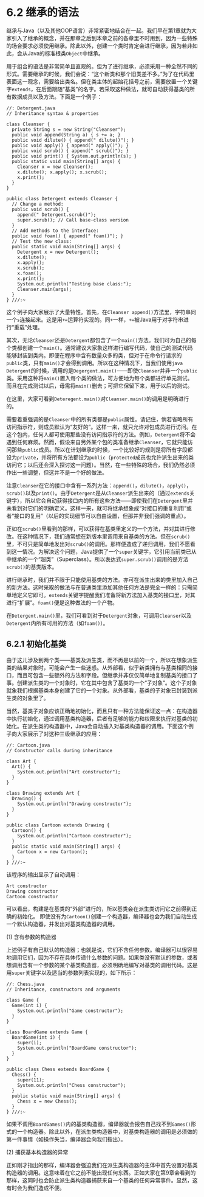 # 6.2 继承的语法

继承与Java（以及其他OOP语言）非常紧密地结合在一起。我们早在第1章就为大家引入了继承的概念，并在那章之后到本章之前的各章里不时用到，因为一些特殊的场合要求必须使用继承。除此以外，创建一个类时肯定会进行继承，因为若非如此，会从Java的标准根类`Object`中继承。

用于组合的语法是非常简单且直观的。但为了进行继承，必须采用一种全然不同的形式。需要继承的时候，我们会说：“这个新类和那个旧类差不多。”为了在代码里表面这一观念，需要给出类名。但在类主体的起始花括号之前，需要放置一个关键字`extends`，在后面跟随“基类”的名字。若采取这种做法，就可自动获得基类的所有数据成员以及方法。下面是一个例子：

```text
//: Detergent.java
// Inheritance syntax & properties

class Cleanser {
  private String s = new String("Cleanser");
  public void append(String a) { s += a; }
  public void dilute() { append(" dilute()"); }
  public void apply() { append(" apply()"); }
  public void scrub() { append(" scrub()"); }
  public void print() { System.out.println(s); }
  public static void main(String[] args) {
    Cleanser x = new Cleanser();
    x.dilute(); x.apply(); x.scrub();
    x.print();
  }
}

public class Detergent extends Cleanser {
  // Change a method:
  public void scrub() {
    append(" Detergent.scrub()");
    super.scrub(); // Call base-class version
  }
  // Add methods to the interface:
  public void foam() { append(" foam()"); }
  // Test the new class:
  public static void main(String[] args) {
    Detergent x = new Detergent();
    x.dilute();
    x.apply();
    x.scrub();
    x.foam();
    x.print();
    System.out.println("Testing base class:");
    Cleanser.main(args);
  }
} ///:~
```

这个例子向大家展示了大量特性。首先，在`Cleanser append()`方法里，字符串同一个`s`连接起来。这是用`+=`运算符实现的。同`+`一样，`+=`被Java用于对字符串进行“重载”处理。

其次，无论`Cleanser`还是`Detergent`都包含了一个`main()`方法。我们可为自己的每个类都创建一个`main()`。通常建议大家象这样进行编写代码，使自己的测试代码能够封装到类内。即便在程序中含有数量众多的类，但对于在命令行请求的`public`类，只有`main()`才会得到调用。所以在这种情况下，当我们使用`java Detergent`的时候，调用的是`Degergent.main()`——即使`Cleanser`并非一个`public`类。采用这种将`main()`置入每个类的做法，可方便地为每个类都进行单元测试。而且在完成测试以后，毋需将`main()`删去；可把它保留下来，用于以后的测试。

在这里，大家可看到`Deteregent.main()`对`Cleanser.main()`的调用是明确进行的。

需要着重强调的是`Cleanser`中的所有类都是`public`属性。请记住，倘若省略所有访问指示符，则成员默认为“友好的”。这样一来，就只允许对包成员进行访问。在这个包内，任何人都可使用那些没有访问指示符的方法。例如，`Detergent`将不会遇到任何麻烦。然而，假设来自另外某个包的类准备继承`Cleanser`，它就只能访问那些`public`成员。所以在计划继承的时候，一个比较好的规则是将所有字段都设为`private`，并将所有方法都设为`public`（`protected`成员也允许派生出来的类访问它；以后还会深入探讨这一问题）。当然，在一些特殊的场合，我们仍然必须作出一些调整，但这并不是一个好的做法。

注意`Cleanser`在它的接口中含有一系列方法：`append()`，`dilute()`，`apply()`，`scrub()`以及`print()`。由于`Detergent`是从`Cleanser`派生出来的（通过`extends`关键字），所以它会自动获得接口内的所有这些方法——即使我们在`Detergent`里并未看到对它们的明确定义。这样一来，就可将继承想象成“对接口的重复利用”或者“接口的复用”（以后的实现细节可以自由设置，但那并非我们强调的重点）。

正如在`scrub()`里看到的那样，可以获得在基类里定义的一个方法，并对其进行修改。在这种情况下，我们通常想在新版本里调用来自基类的方法。但在`scrub()`里，不可只是简单地发出对`scrub()`的调用。那样便造成了递归调用，我们不愿看到这一情况。为解决这个问题，Java提供了一个`super`关键字，它引用当前类已从中继承的一个“超类”（Superclass）。所以表达式`super.scrub()`调用的是方法`scrub()`的基类版本。

进行继承时，我们并不限于只能使用基类的方法。亦可在派生出来的类里加入自己的新方法。这时采取的做法与在普通类里添加其他任何方法是完全一样的：只需简单地定义它即可。`extends`关键字提醒我们准备将新方法加入基类的接口里，对其进行“扩展”。`foam()`便是这种做法的一个产物。

在`Detergent.main()`里，我们可看到对于`Detergent`对象，可调用`Cleanser`以及`Detergent`内所有可用的方法（如`foam()`）。

## 6.2.1 初始化基类

由于这儿涉及到两个类——基类及派生类，而不再是以前的一个，所以在想象派生类的结果对象时，可能会产生一些迷惑。从外部看，似乎新类拥有与基类相同的接口，而且可包含一些额外的方法和字段。但继承并非仅仅简单地复制基类的接口了事。创建派生类的一个对象时，它在其中包含了基类的一个“子对象”。这个子对象就象我们根据基类本身创建了它的一个对象。从外部看，基类的子对象已封装到派生类的对象里了。

当然，基类子对象应该正确地初始化，而且只有一种方法能保证这一点：在构造器中执行初始化，通过调用基类构造器，后者有足够的能力和权限来执行对基类的初始化。在派生类的构造器中，Java会自动插入对基类构造器的调用。下面这个例子向大家展示了对这种三级继承的应用：

```text
//: Cartoon.java
// Constructor calls during inheritance

class Art {
  Art() {
    System.out.println("Art constructor");
  }
}

class Drawing extends Art {
  Drawing() {
    System.out.println("Drawing constructor");
  }
}

public class Cartoon extends Drawing {
  Cartoon() {
    System.out.println("Cartoon constructor");
  }
  public static void main(String[] args) {
    Cartoon x = new Cartoon();
  }
} ///:~
```

该程序的输出显示了自动调用：

```text
Art constructor
Drawing constructor
Cartoon constructor
```

可以看出，构建是在基类的“外部”进行的，所以基类会在派生类访问它之前得到正确的初始化。 即使没有为`Cartoon()`创建一个构造器，编译器也会为我们自动生成一个默认构造器，并发出对基类构造器的调用。

\(1\) 含有参数的构造器

上述例子有自己默认的构造器；也就是说，它们不含任何参数。编译器可以很容易地调用它们，因为不存在具体传递什么参数的问题。如果类没有默认的参数，或者想调用含有一个参数的某个基类构造器，必须明确地编写对基类的调用代码。这是用`super`关键字以及适当的参数列表实现的，如下所示：

```text
//: Chess.java
// Inheritance, constructors and arguments

class Game {
  Game(int i) {
    System.out.println("Game constructor");
  }
}

class BoardGame extends Game {
  BoardGame(int i) {
    super(i);
    System.out.println("BoardGame constructor");
  }
}

public class Chess extends BoardGame {
  Chess() {
    super(11);
    System.out.println("Chess constructor");
  }
  public static void main(String[] args) {
    Chess x = new Chess();
  }
} ///:~
```

如果不调用`BoardGames()`内的基类构造器，编译器就会报告自己找不到`Games()`形式的一个构造器。除此以外，在派生类构造器中，对基类构造器的调用是必须做的第一件事情（如操作失当，编译器会向我们指出）。

\(2\) 捕获基本构造器的异常

正如刚才指出的那样，编译器会强迫我们在派生类构造器的主体中首先设置对基类构造器的调用。这意味着在它之前不能出现任何东西。正如大家在第9章会看到的那样，这同时也会防止派生类构造器捕获来自一个基类的任何异常事件。显然，这有时会为我们造成不便。


